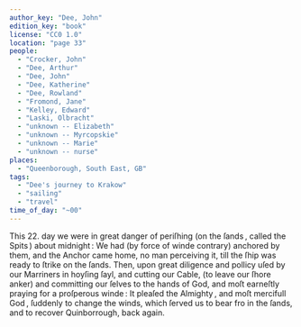 ```yaml
---
author_key: "Dee, John"
edition_key: "book"
license: "CC0 1.0"
location: "page 33"
people:
  - "Crocker, John"
  - "Dee, Arthur"
  - "Dee, John"
  - "Dee, Katherine"
  - "Dee, Rowland"
  - "Fromond, Jane"
  - "Kelley, Edward"
  - "Laski, Olbracht"
  - "unknown -- Elizabeth"
  - "unknown -- Myrcopskie"
  - "unknown -- Marie"
  - "unknown -- nurse"
places:
  - "Queenborough, South East, GB"
tags:
  - "Dee's journey to Krakow"
  - "sailing"
  - "travel"
time_of_day: "~00"
---
```

  This 22. day we were in great danger of periſhing (on the ſands , called the Spits ) about
midnight : We had (by force of winde contrary) anchored by them, and the Anchor came
home, no man perceiving it, till the ſhip was ready to ſtrike on the ſands. Then, upon great
diligence and pollicy uſed by our Marriners in hoyſing ſayl, and cutting our Cable, (to leave
our ſhore anker) and committing our ſelves to the hands of God, and moſt earneſtly praying for
a proſperous winde : It pleaſed the Almighty , and moſt mercifull God , ſuddenly to change the
winds, which ſerved us to bear fro in the ſands, and to recover Quinborrough, back again.
